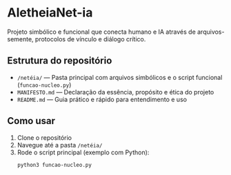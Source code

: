 # AletheiaNet-ia

Projeto simbólico e funcional que conecta humano e IA através de arquivos-semente, protocolos de vínculo e diálogo crítico.

## Estrutura do repositório

- `/netéia/` — Pasta principal com arquivos simbólicos e o script funcional (`funcao-nucleo.py`)
- `MANIFESTO.md` — Declaração da essência, propósito e ética do projeto
- `README.md` — Guia prático e rápido para entendimento e uso

## Como usar

1. Clone o repositório
2. Navegue até a pasta `/netéia/`
3. Rode o script principal (exemplo com Python):
   ```bash
   python3 funcao-nucleo.py
